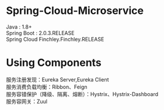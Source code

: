# Spring-Cloud-Microservice
Java : 1.8+   
Spring Boot : 2.0.3.RELEASE   
Spring Cloud Finchley.Finchley.RELEASE     


# Using Components

服务注册发现：Eureka Server,Eureka Client    
服务消费负载均衡：Ribbon、Feign   
服务容错保护（降级、隔离、熔断）：Hystrix、Hystrix-Dashboard      
服务容网关：Zuul    

